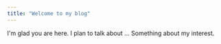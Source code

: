 ```yaml
---
title: "Welcome to my blog"
---
```


I'm glad you are here. I plan to talk about ...
Something about my interest.
